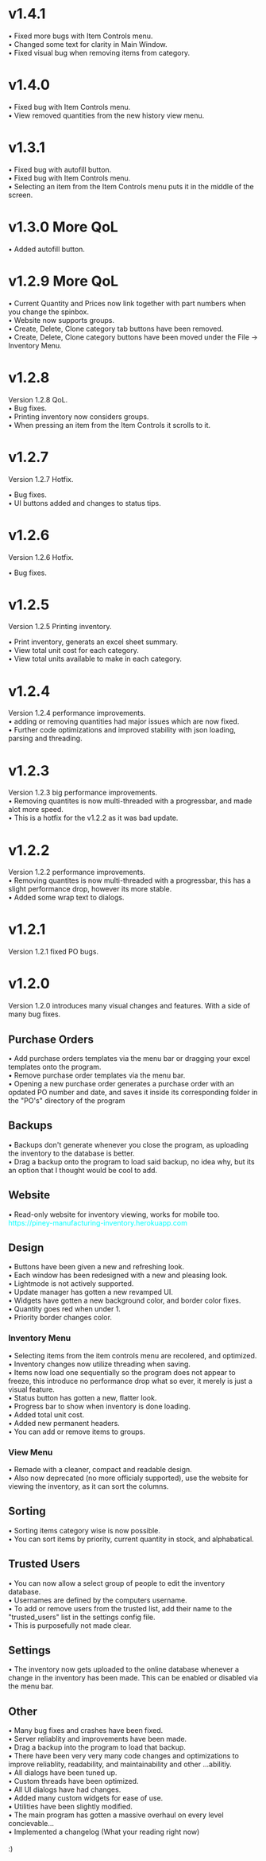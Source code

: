 <h1>v1.4.1</h1>
&bull; Fixed more bugs with Item Controls menu.<br>
&bull; Changed some text for clarity in Main Window.<br>
&bull; Fixed visual bug when removing items from category.<br>

<h1>v1.4.0</h1>
&bull; Fixed bug with Item Controls menu.<br>
&bull; View removed quantities from the new history view menu.<br>

<h1>v1.3.1</h1>
&bull; Fixed bug with autofill button.<br>
&bull; Fixed bug with Item Controls menu.<br>
&bull; Selecting an item from the Item Controls menu puts it in the middle of the screen.<br>

<h1>v1.3.0 More QoL</h1>
&bull; Added autofill button.<br>

<h1>v1.2.9 More QoL</h1>
&bull; Current Quantity and Prices now link together with part numbers when you change the spinbox.<br>
&bull; Website now supports groups.<br>
&bull; Create, Delete, Clone category tab buttons have been removed.<br>
&bull; Create, Delete, Clone category buttons have been moved under the File -> Inventory Menu.<br>

<h1>v1.2.8</h1>
Version 1.2.8 QoL.<br>
&bull; Bug fixes.<br>
&bull; Printing inventory now considers groups.<br>
&bull; When pressing an item from the Item Controls it scrolls to it.<br>

<h1>v1.2.7</h1>
Version 1.2.7 Hotfix.<br>

&bull; Bug fixes.<br>
&bull; UI buttons added and changes to status tips.<br>

<h1>v1.2.6</h1>
Version 1.2.6 Hotfix.<br>

&bull; Bug fixes.<br>

<h1>v1.2.5</h1>
Version 1.2.5 Printing inventory.<br>

&bull; Print inventory, generats an excel sheet summary.<br>
&bull; View total unit cost for each category.<br>
&bull; View total units available to make in each category.<br>

<h1>v1.2.4</h1>

Version 1.2.4 performance improvements.<br>
&bull; adding or removing quantities had major issues which are now fixed.<br>
&bull; Further code optimizations and improved stability with json loading, parsing and threading.<br>

<h1>v1.2.3</h1>

Version 1.2.3 big performance improvements.<br>
&bull; Removing quantites is now multi-threaded with a progressbar, and made alot more speed.<br>
&bull; This is a hotfix for the v1.2.2 as it was bad update.<br>

<h1>v1.2.2</h1>

Version 1.2.2 performance improvements.<br>
&bull; Removing quantites is now multi-threaded with a progressbar, this has a slight performance drop, however its more stable.<br>
&bull; Added some wrap text to dialogs.<br>

<h1>v1.2.1</h1>
Version 1.2.1 fixed PO bugs.<br>

<h1>v1.2.0</h1>
Version 1.2.0 introduces many visual changes and features. With a side of many bug fixes.<br>

<h2>Purchase Orders</h2>
&bull; Add purchase orders templates via the menu bar or dragging your excel templates onto the program.<br>
&bull; Remove purchase order templates via the menu bar.<br>
&bull; Opening a new purchase order generates a purchase order with an opdated PO number and date, and saves it inside its corresponding folder in the "PO's" directory of the program<br>

<h2>Backups</h2>
&bull; Backups don't generate whenever you close the program, as uploading the inventory to the database is better.<br>
&bull; Drag a backup onto the program to load said backup, no idea why, but its an option that I thought would be cool to add.<br>

<h2>Website</h2>
&bull; Read-only website for inventory viewing, works for mobile too.<br>
<a style='text-decoration:none;color:cyan'href='https://piney-manufacturing-inventory.herokuapp.com'>https://piney-manufacturing-inventory.herokuapp.com</a>

<h2>Design</h2>
&bull; Buttons have been given a new and refreshing look.<br>
&bull; Each window has been redesigned with a new and pleasing look.<br>
&bull; Lightmode is not actively supported.<br>
&bull; Update manager has gotten a new revamped UI.<br>
&bull; Widgets have gotten a new background color, and border color fixes.<br>
&bull; Quantity goes red when under 1.<br>
&bull; Priority border changes color.<br>

<h3>Inventory Menu</h3>
&bull; Selecting items from the item controls menu are recolered, and optimized.<br>
&bull; Inventory changes now utilize threading when saving.<br>
&bull; Items now load one sequentially so the program does not appear to freeze, this introduce no performance drop what so ever, it merely is just a visual feature.<br>
&bull; Status button has gotten a new, flatter look.<br>
&bull; Progress bar to show when inventory is done loading.<br>
&bull; Added total unit cost.<br>
&bull; Added new permanent headers.<br>
&bull; You can add or remove items to groups.<br>

<h3>View Menu</h3>
&bull; Remade with a cleaner, compact and readable design.<br>
&bull; Also now deprecated (no more officialy supported), use the website for viewing the inventory, as it can sort the columns.<br>

<h2>Sorting</h2>
&bull; Sorting items category wise is now possible.<br>
    &bull; You can sort items by priority, current quantity in stock, and alphabatical.<br>

<h2>Trusted Users</h2>
&bull; You can now allow a select group of people to edit the inventory database.<br>
    &bull; Usernames are defined by the computers username.<br>
    &bull; To add or remove users from the trusted list, add their name to the "trusted_users" list in the settings config file.<br>
        &bull; This is purposefully not made clear.<br>

<h2>Settings</h2>
&bull; The inventory now gets uploaded to the online database whenever a change in the inventory has been made. This can be enabled or disabled via the menu bar.<br>

<h2>Other</h2>
&bull; Many bug fixes and crashes have been fixed.<br>
&bull; Server reliablity and improvements have been made.<br>
&bull; Drag a backup into the program to load that backup. <br>
&bull; There have been very very many code changes and optimizations to improve reliablity, readability, and maintainability and other ...abilitiy. <br>
    &bull; All dialogs have been tuned up.<br>
    &bull; Custom threads have been optimized.<br>
    &bull; All UI dialogs have had changes.<br>
    &bull; Added many custom widgets for ease of use.<br>
    &bull; Utilities have been slightly modified.<br>
    &bull; The main program has gotten a massive overhaul on every level concievable... <br>
&bull; Implemented a changelog (What your reading right now) <br>
<br>
:)
